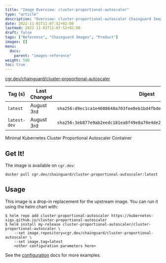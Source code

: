 ```yaml
---
title: "Image Overview: cluster-proportional-autoscaler"
type: "article"
description: "Overview: cluster-proportional-autoscaler Chainguard Image"
date: 2022-11-01T11:07:52+02:00
lastmod: 2022-11-01T11:07:52+02:00
draft: false
tags: ["Reference", "Chainguard Images", "Product"]
images: []
menu:
  docs:
    parent: "images-reference"
weight: 500
toc: true
---
```


[cgr.dev/chainguard/cluster-proportional-autoscaler](https://github.com/chainguard-images/images/tree/main/images/cluster-proportional-autoscaler)

| Tag (s)       | Last Changed | Digest                                                                    |
|---------------|--------------|---------------------------------------------------------------------------|
|  `latest`     | August 3rd   | `sha256:d9ec1ca1e4608648a703fee8eb1bd4fbde80666992a22b0588c2cad407b5c917` |
|  `latest-dev` | August 3rd   | `sha256:3eb877e9ab2eedc181ea0f49e8a70e4de274d7944677d583a014e3b65e349e01` |



Minimal Kubernetes Cluster Proportional Autoscaler Container

## Get It!

The image is available on `cgr.dev`:

```
docker pull cgr.dev/chainguard/cluster-proportional-autoscaler:latest
```

## Usage

This image is a drop-in replacement for the upstream image.
You can run it using the helm chart with:

```shell
$ helm repo add cluster-proportional-autoscaler https://kubernetes-sigs.github.io/cluster-proportional-autoscaler
$ helm install my-release cluster-proportional-autoscaler/cluster-proportional-autoscaler \
    --set image.repository=cgr.dev/chainguard/cluster-proportional-autoscaler \
    --set image.tag=latest
    <other configuration parameters here>
```

See the [configuration](https://github.com/kubernetes-sigs/cluster-proportional-autoscaler/tree/master/charts/cluster-proportional-autoscaler) docs for more examples.

